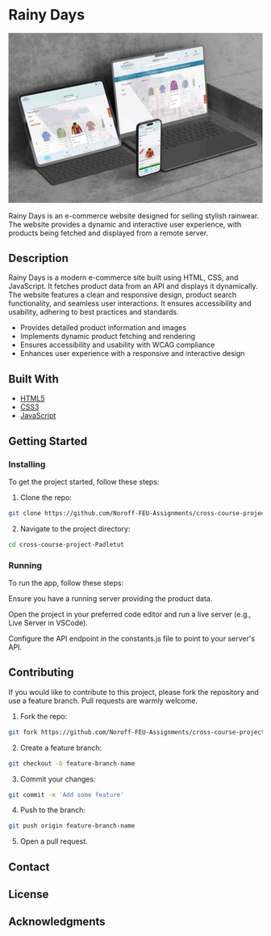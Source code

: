 # Rainy Days

![image](https://github.com/Noroff-FEU-Assignments/cross-course-project-Padletut/blob/main/rainydays.jpg)

Rainy Days is an e-commerce website designed for selling stylish rainwear. The website provides a dynamic and interactive user experience, with products being fetched and displayed from a remote server.

## Description
Rainy Days is a modern e-commerce site built using HTML, CSS, and JavaScript. It fetches product data from an API and displays it dynamically. The website features a clean and responsive design, product search functionality, and seamless user interactions. It ensures accessibility and usability, adhering to best practices and standards.

- Provides detailed product information and images
- Implements dynamic product fetching and rendering
- Ensures accessibility and usability with WCAG compliance
- Enhances user experience with a responsive and interactive design


## Built With

- [HTML5](https://developer.mozilla.org/en-US/docs/Web/Guide/HTML/HTML5)
- [CSS3](https://developer.mozilla.org/en-US/docs/Web/CSS)
- [JavaScript](https://developer.mozilla.org/en-US/docs/Web/JavaScript)


## Getting Started

### Installing

To get the project started, follow these steps:

1. Clone the repo:

```bash
git clone https://github.com/Noroff-FEU-Assignments/cross-course-project-Padletut.git
```

2. Navigate to the project directory:

```bash
cd cross-course-project-Padletut
```


### Running

To run the app, follow these steps:

Ensure you have a running server providing the product data.

Open the project in your preferred code editor and run a live server (e.g., Live Server in VSCode).

Configure the API endpoint in the constants.js file to point to your server's API.


## Contributing
If you would like to contribute to this project, please fork the repository and use a feature branch. Pull requests are warmly welcome.

1. Fork the repo:

```bash
git fork https://github.com/Noroff-FEU-Assignments/cross-course-project-Padletut.git
```

2. Create a feature branch:

```bash
git checkout -b feature-branch-name
```

3. Commit your changes:

```bash
git commit -m 'Add some feature'
```
4. Push to the branch:

```bash
git push origin feature-branch-name
```

5. Open a pull request.


## Contact


## License

## Acknowledgments
